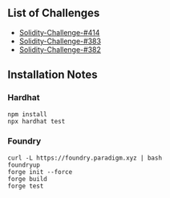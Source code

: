 
## List of Challenges

- [Solidity-Challenge-#414](./Solidity-Challenge-%23414/README.md)
- [Solidity-Challenge-#383](./Solidity-Challenge-%23383/README.md)
- [Solidity-Challenge-#382](./Solidity-Challenge-%23382/README.md)

## Installation Notes

### Hardhat
```
npm install
npx hardhat test
```
### Foundry
```
curl -L https://foundry.paradigm.xyz | bash
foundryup
forge init --force
forge build
forge test
```